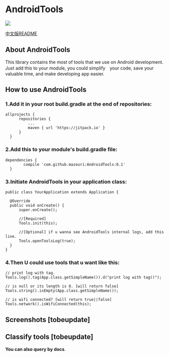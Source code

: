 # AndroidTools

[![](https://jitpack.io/v/mazouri/AndroidTools.svg)](https://jitpack.io/#mazouri/AndroidTools)

[中文版README](https://github.com/mazouri/AndroidTools/blob/master/%E4%B8%AD%E6%96%87%E7%89%88README.md)

## About AndroidTools

This library contains the most of tools that we use on Android development. Just add this to your module, you could simplify　your code, save your valuable time, and make developing app easier.

## How to use AndroidTools

### 1.Add it in your root build.gradle at the end of repositories:

    allprojects {
		  repositories {
			  ...
			  maven { url 'https://jitpack.io' }
		  }
	  }
    
### 2.Add this to your module's build.gradle file:

    dependencies {
	        compile 'com.github.mazouri:AndroidTools:0.1'
	  }
    
### 3.Initiate AndroidTools in your application class:

    public class YourApplication extends Application {

      @Override
      public void onCreate() {
          super.onCreate();

          //[Required]
          Tools.init(this); 
          
          //[Optional] if u wanna see AndroidTools internal logs, add this line.
          Tools.openToolsLog(true); 
      }
    }
    

### 4.Then U could use tools that u want like this:

    // print log with tag.
    Tools.log().tag(App.class.getSimpleName()).d("print log with tag()"); 
    
    // is null or its length is 0. [will return false]
    Tools.string().isEmpty(App.class.getSimpleName()); 
    
    // is wifi connected? [will return true||false]
    Tools.network().isWifiConnected(this);  
    
## Screenshots [tobeupdate]

## Classify tools [tobeupdate]

**You can also query by **docs****.
